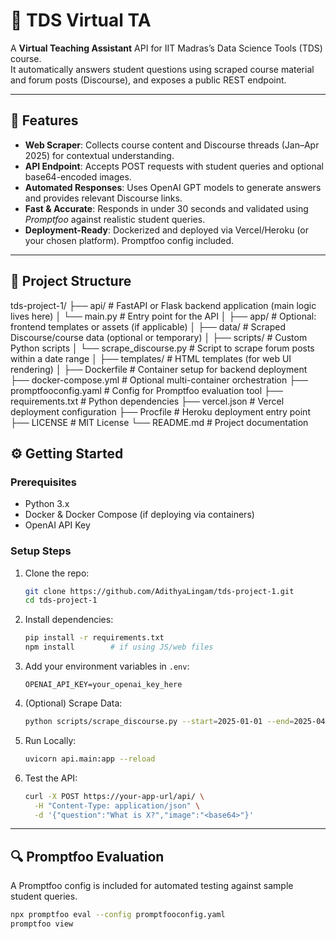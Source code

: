 # 🧠 TDS Virtual TA

A **Virtual Teaching Assistant** API for IIT Madras’s Data Science Tools (TDS) course.  
It automatically answers student questions using scraped course material and forum posts (Discourse), and exposes a public REST endpoint.

---

## 🚀 Features

- **Web Scraper**: Collects course content and Discourse threads (Jan–Apr 2025) for contextual understanding.
- **API Endpoint**: Accepts POST requests with student queries and optional base64-encoded images.
- **Automated Responses**: Uses OpenAI GPT models to generate answers and provides relevant Discourse links.
- **Fast & Accurate**: Responds in under 30 seconds and validated using *Promptfoo* against realistic student queries.
- **Deployment-Ready**: Dockerized and deployed via Vercel/Heroku (or your chosen platform). Promptfoo config included.

---

## 📂 Project Structure

tds-project-1/
├── api/                     # FastAPI or Flask backend application (main logic lives here)
│   └── main.py              # Entry point for the API
│
├── app/                     # Optional: frontend templates or assets (if applicable)
│
├── data/                    # Scraped Discourse/course data (optional or temporary)
│
├── scripts/                 # Custom Python scripts
│   └── scrape_discourse.py # Script to scrape forum posts within a date range
│
├── templates/               # HTML templates (for web UI rendering)
│
├── Dockerfile               # Container setup for backend deployment
├── docker-compose.yml       # Optional multi-container orchestration
├── promptfooconfig.yaml     # Config for Promptfoo evaluation tool
├── requirements.txt         # Python dependencies
├── vercel.json              # Vercel deployment configuration
├── Procfile                 # Heroku deployment entry point
├── LICENSE                  # MIT License
└── README.md                # Project documentation

## ⚙️ Getting Started

### Prerequisites

- Python 3.x
- Docker & Docker Compose (if deploying via containers)
- OpenAI API Key

### Setup Steps

1. Clone the repo:
    ```bash
    git clone https://github.com/AdithyaLingam/tds-project-1.git
    cd tds-project-1
    ```
2. Install dependencies:
    ```bash
    pip install -r requirements.txt
    npm install        # if using JS/web files
    ```
3. Add your environment variables in `.env`:
    ```env
    OPENAI_API_KEY=your_openai_key_here
    ```
4. (Optional) Scrape Data:
    ```bash
    python scripts/scrape_discourse.py --start=2025-01-01 --end=2025-04-14
    ```
5. Run Locally:
    ```bash
    uvicorn api.main:app --reload
    ```
6. Test the API:
    ```bash
    curl -X POST https://your-app-url/api/ \
      -H "Content-Type: application/json" \
      -d '{"question":"What is X?","image":"<base64>"}'
    ```

---

## 🔍 Promptfoo Evaluation

A Promptfoo config is included for automated testing against sample student queries.

```bash
npx promptfoo eval --config promptfooconfig.yaml
promptfoo view


